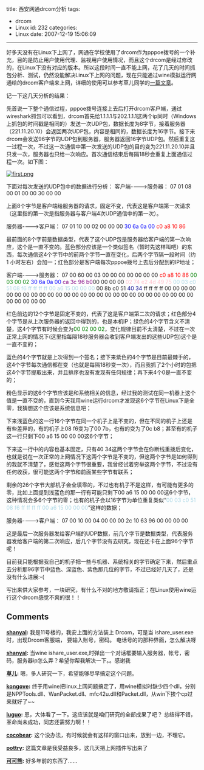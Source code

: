 title: 西安网通drcom分析
tags:
  - drcom
  - Linux
id: 232
categories:
  - Linux
date: 2007-12-19 15:06:09
---

好多天没有在Linux下上网了，网通在学校使用了drcom作为pppoe拨号的一个补充，目的是防止用户使用代理、监视用户使用情况，而且这个drcom是经过修改的，在Linux下没有对应的版本。所以这段时间一直不能上网，花了几天的时间抓包分析、测试，仍然没能解决Linux下上网的问题，现在只能通过wine模拟运行网通给的drcom客户端来上网，详细的使用可以参考草儿同学的[一篇文章](http://www.hao150.cn/blog/2007/12/18/linux下利用wine安装drcom客户端插件/)。

记一下这几天分析的结果：

先首说一下整个通信过程，pppoe拨号连接上去后打开drcom客户端，通过wireshark抓包可以看到，drcom首先给1.1.1.1与202.1.1.1这两个ip同时（Windows上抓包的时间戳是相同的）发送一次UDP包，数据长度为8字节，接着服务器（221.11.20.10）会返回两次UDP包，内容是相同的，数据长度为16字节。接下来drcom会发送96字节的UDP包到服务器，服务器返回16字节UDP包。然后重复这一过程一次，不过这一次通信中第一次发送的UDP包的目的变为221.11.20.10并且只发一次，服务器也只给一次响应。首次通信结束后每隔18秒会重复上面通信过程一次。如下图：

[![first.png](http://7sbxmt.com1.z0.glb.clouddn.com/first.png)](http://7sbxmt.com1.z0.glb.clouddn.com12/first.png "first.png")

下面对每次发送的UDP包中的数据进行分析：
客户端---->服务器：
07 01 08 00 01 00  00 30  00 00

上面8个字节是客户端给服务器的请求，固定不变，代表这是客户端第一次请求（这里指的第一次是指服务器与客户端4次UDP通信中的第一次）。

服务器---->客户端：
07 01 10 00 02 00 00 00 <font color=blue>30 6a 0a 00</font> <font color=red>c0 a8 10 86</font>

最前面的8个字前是数据类型，代表了这个UDP包是服务器给客户端的第一次响应，这个是一直不变的。蓝色部分应该是一个类似签名（暂时先这样叫吧）的东西，每次通信这4个字节中的前两个字节一直在变化，后两个字节隔一段时间（约1 小时左右）会加一；红色部分是客户端每次pppoe拨号上去后分配到的IP地址；

客户端---->服务器：
07 00 60 00 03 00 00 00 00 00 00 00 
<font color=red>c0 a8 10 86</font><font color=green> 00 03 00 02 </font>
<font color=blue>30 6a 0a 00 </font><font color=purple>ca 3c 96 b0</font>00 00 00 00 <font color=pink> 02 74 e2 4d 49 75 </font> 
<font color=lightblue>00 03 c0 51 08 f6 ff ff ff ff 00 a6 15 00 00 00</font>
00 8b c0 51 <font color=darkblue>40 34</font> ff ff ff ff 00 00 00 00 00 00
00 00 00 00 00 00 00 00 00 00 00 00 00 00 00 00
00 00 00 00 00 00 00 00 00 00 

红色前边的12个字节是固定不变的，代表了这是客户端第二次的请求；红色部分4个字节是从上次服务器的返回中得到的，也是本机IP；绿色的4个字节含义不清楚，这4个字节有时候会变为<font color=green>00 02 00 02</font>，变化规律目前不太清楚，不过在一次正常上网的情况下(这里指每隔18秒服务器会收到客户端发出的这些UDP包)这个是一直不变的；

蓝色的4个字节就是上次得到一个签名；接下来紫色的4个字节是目前最棘手的，这4个字节每次通信都在变（也就是每隔18秒变一次），而且我抓了2个小时的包把这4个字节提取出来，并且排序也没有发现有任何规律；再下来4个0是一直不变的；

粉色显示的这6个字节应该是和系统相关的信息，经过我的测试在同一机器上这个值是一直不变的，直到今天我用wine运行drcom才发现这6个字节在Linux下是全零，我猜想这个应该是系统信息吧；

下来浅蓝色的这一行16个字节在同一个机子上是不变的，但在不同的机子上还是有些差异的，有的机子上08 f6变为了00 7b，也有的变为了0c b8；甚至有的机子这一行只剩下00 a6 15 00 00 00这6个字节；

下来这一行中的内容也基本固定，只有40 34这两个字节会在你断线重拨后变化，也就是说在一次正常的上网情况下这两个字节是不变的，但这两个字节是如何得到的我就不清楚了，感觉这两个字节很重要，我曾经试着穷举这两个字节，不过没有任何收获，很可能这两个字节和前面某些字节有联系；

剩余的26个字节大部机子会全填零的，不过也有机子不是这样，有可能有更多的零，比如上面提到浅蓝色的那一行有可能只剩下00 a6 15 00 00 00这6个字节，这种情况会多6个字节的零；也有的机子会以16字节为单位重复类似“<font color=lightblue>00 03 c0 51 08 f6 ff ff ff ff 00 a6 15 00 00 00</font>”这样的数据；

服务器---->客户端：
07 00 10 00 04 00  00 00 2c 10 63 96 00 00 00 00 

这是最后一次服务器发给客户端的UDP数据，前几个字节是数据类型，代表服务器发给客户端的第二次响应，后几个字节没有去研究，现在还卡在上面96个字节呢！

目前我只能根据我自己的机子把一些与机器、系统相关的字节确定下来，然后重点去分析那96字节中蓝色、深蓝色、紫色那几位的字节，不过已经好几天了，还是没有什么进展:-(

写出来供大家参考，一块研究，有什么不对的地方敬请指正；在Linux使用wine运行这个drcom感觉不爽的很！！
## Comments

**[shanyal](#2955 "2008-03-13 17:17:09"):** 我是11号楼的，我安上面的方法装上 Drcom，可是当 ishare_user.exe时，出现Drcom客服端， 要输入账号，密码。 电话号的的那种界面，怎么解决呀

**[shanyal](#2956 "2008-03-13 20:03:36"):** 当wine ishare_user.exe,时弹出一个对话框要输入服务器，帐号，密码，服务器ip怎么弄？希望你帮我解决一下。。感谢我

**[草儿](#2714 "2007-12-19 23:15:05"):** 嗯，多人研究一下，希望能够尽早搞定这个问题。

**[kongove](#2728 "2007-12-20 18:47:35"):** 终于用wine把linux上网问题搞定了，用wine模拟时缺少四个dll，分别是NPPTools.dll、WanPacket.dll、mfc42u.dll和Packet.dll，从win下挨个cp过来就好了~~

**[luguo](#2730 "2007-12-20 23:18:55"):** 恩，大体看了一下。这应该就是咱们研究的全部成果了吧？ 总结得不错，革命尚未成功，同志还需努力啊！！

**[cocobear](#3010 "2008-03-19 20:01:05"):** 这个没办法，有时候就会有这样的窗口出来，放到一边，不理它。

**[pottry](#9921 "2011-04-28 17:58:21"):** 这篇文章是我受益良多，这几天把上网插件写出来了

**[可可熊](#10174 "2011-05-22 15:01:38"):** 好多年前的东西了……

